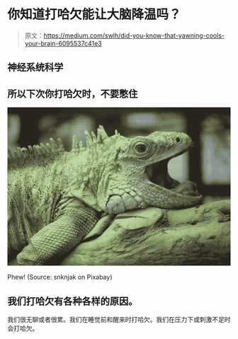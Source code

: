 # 你知道打哈欠能让大脑降温吗？

> 原文：<https://medium.com/swlh/did-you-know-that-yawning-cools-your-brain-6095537c41e3>

## 神经系统科学

## 所以下次你打哈欠时，不要憋住

![](img/912a4e4135e676442339dbfc86fb0f9f.png)

Phew! (Source: snknjak on Pixabay)

## 我们打哈欠有各种各样的原因。

我们很无聊或者很累。我们在睡觉前和醒来时打哈欠。我们在压力下或刺激不足时会打哈欠。